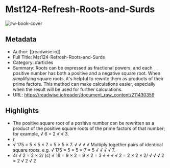 # Mst124-Refresh-Roots-and-Surds

![rw-book-cover](https://readwise-assets.s3.amazonaws.com/media/reader/parsed_document_assets/211430359/unuhYUxKeOXULd7hrRPWCoc8zzwjc_pKQ5ojIyz9xLI-cove_fYvaTqh.png)

## Metadata
- Author: [[readwise.io]]
- Full Title: Mst124-Refresh-Roots-and-Surds
- Category: #articles
- Summary: Roots can be expressed as fractional powers, and each positive number has both a positive and a negative square root. When simplifying square roots, it's helpful to rewrite them as products of their prime factors. This method can make calculations easier, especially when the result will be used for further calculations.
- URL: https://readwise.io/reader/document_raw_content/211430359

## Highlights
- The positive square root of a positive number can be rewritten as a product of the positive square roots of the prime factors of that number; for example, √ 6 = 2 √ √ 3.
- r
- √
  175 = 5 × 5 × 7 = 5 × 5 × 7.
  √
  √
  √
  √
  Multiply together pairs of identical square roots.
  e.g.
  √
  175 = 5 × 5 × 7 = 5
  √
  √
  √
  √
  7.
- 4/
  √
  2 = 2 × 2/
  (c)
  √
  18 = 9 × 2 = 9 × 2 = 3
  √
  √
  √
  √
  2 = 2 × 2 × 2/
  √
  √ √
  2 = 2
  √
  2
  √
  2
